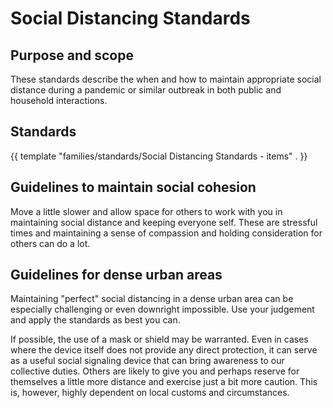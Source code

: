 # Social Distancing Standards

## Purpose and scope

These standards describe the when and how to maintain appropriate social distance during a pandemic or similar outbreak in both public and household interactions.

## Standards

{{ template "families/standards/Social Distancing Standards - items" . }}

## Guidelines to maintain social cohesion

Move a little slower and allow space for others to work with you in maintaining social distance and keeping everyone self. These are stressful times and maintaining a sense of compassion and holding consideration for others can do a lot.

## Guidelines for dense urban areas

Maintaining "perfect" social distancing in a dense urban area can be especially challenging or even downright impossible. Use your judgement and apply the standards as best you can.

If possible, the use of a mask or shield may be warranted. Even in cases where the device itself does not provide any direct protection, it can serve as a useful social signaling device that can bring awareness to our collective duties. Others are likely to give you and perhaps reserve for themselves a little more distance and exercise just a bit more caution. This is, however, highly dependent on local customs and circumstances.
